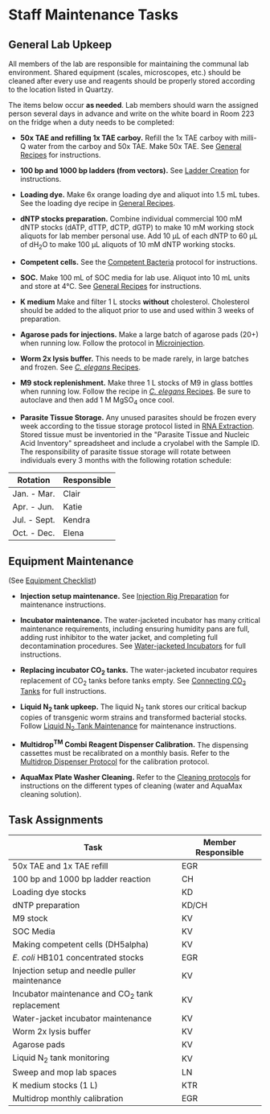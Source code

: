 # Staff Maintenance Tasks

## General Lab Upkeep
All members of the lab are responsible for maintaining the communal lab environment. Shared equipment (scales, microscopes, etc.) should be cleaned after every use and reagents should be properly stored according to the location listed in Quartzy. 

The items below occur **as needed**. Lab members should warn the assigned person several days in advance and write on the white board in Room 223 on the fridge when a duty needs to be completed:

  - **50x TAE and refilling 1x TAE carboy.** Refill the 1x TAE carboy with milli-Q water from the carboy and 50x TAE. Make 50x TAE. See [General Recipes](../../Molecular_Biology/General_Recipes/General_Recipes.md) for instructions.

  - **100 bp and 1000 bp ladders (from vectors).** See [Ladder Creation](../../Molecular_Biology/Ladder_Creation/Ladder_Creation.md) for instructions.

  - **Loading dye.** Make 6x orange loading dye and aliquot into 1.5 mL tubes. See the loading dye recipe in [General Recipes](../../Molecular_Biology/General_Recipes/General_Recipes.md).

  - **dNTP stocks preparation.** Combine individual commercial 100 mM dNTP stocks (dATP, dTTP, dCTP, dGTP) to make 10 mM working stock aliquots for lab member personal use. Add 10 μL of each dNTP to 60 μL of dH<sub>2</sub>O to make 100 μL aliquots of 10 mM dNTP working stocks.

  - **Competent cells.** See the [Competent Bacteria](../../Molecular_Biology/Competent_Cells/Competent_Cells.md) protocol for instructions.

  - **SOC.** Make 100 mL of SOC media for lab use. Aliquot into 10 mL units and store at 4°C. See [General Recipes](../../Molecular_Biology/General_Recipes/General_Recipes.md) for instructions.

  - **K medium** Make and filter 1 L stocks **without** cholesterol. Cholesterol should be added to the aliquot prior to use and used within 3 weeks of preparation. 

  - **Agarose pads for injections.** Make a large batch of agarose pads (20+) when running low. Follow the protocol in [Microinjection](../../Microinjection/Ce_Microinjection/Ce_Microinjection.md).

  - **Worm 2x lysis buffer.** This needs to be made rarely, in large batches and frozen. See [_C. elegans_ Recipes](../../Caenorhabditis_elegans/Celegans_Recipes/Celegans_Recipes.md).

  - **M9 stock replenishment.** Make three 1 L stocks of M9 in glass bottles when running low. Follow the recipe in [_C. elegans_ Recipes](../../Caenorhabditis_elegans/Celegans_Recipes/Celegans_Recipes.md). Be sure to autoclave and then add 1 M MgSO<sub>4</sub> once cool.

  - **Parasite Tissue Storage.** Any unused parasites should be frozen every week according to the tissue storage protocol listed in [RNA Extraction](../../Parasitic_Nematodes/Parasite_RNA_Extraction/Parasite_RNA_Extraction.md). Stored tissue must be inventoried in the "Parasite Tissue and Nucleic Acid Inventory" spreadsheet and include a cryolabel with the Sample ID. The responsibility of parasite tissue storage will rotate between individuals every 3 months with the following rotation schedule:

  | Rotation | Responsible |
  | -------------- | ---------------------- |
  | Jan. - Mar.    | Clair |
  | Apr. - Jun.    | Katie |
  | Jul. - Sept.   | Kendra  |
  | Oct. - Dec.    | Elena |

## Equipment Maintenance

(See [Equipment Checklist](https://docs.google.com/spreadsheets/d/105wRa2LR-GTH3VU8zLL56xt3Yf_2ar2fpYS3Zfp01bU/edit?usp=sharing))

  - **Injection setup maintenance.** See [Injection Rig Preparation](../../Microinjection/Injection_Rig_Preparation/Injection_Rig_Preparation.md) for maintenance instructions.

  - **Incubator maintenance.** The water-jacketed incubator has many critical maintenance requirements, including ensuring humidity pans are full, adding rust inhibitor to the water jacket, and completing full decontamination procedures. See [Water-jacketed Incubators](../../Lab_Operations/Waterjacketed_Incubator/Waterjacketed_Incubator.md) for full instructions.

  - **Replacing incubator CO<sub>2</sub> tanks.** The water-jacketed incubator requires replacement of CO<sub>2</sub> tanks before tanks empty. See [Connecting CO<sub>2</sub> Tanks](../../Lab_Operations/Connecting_CO2_Tanks/Connecting_CO2_Tanks.md) for full instructions.

  - **Liquid N<sub>2</sub> tank upkeep.** The liquid N<sub>2</sub> tank stores our critical backup copies of transgenic worm strains and transformed bacterial stocks. Follow [Liquid N<sub>2</sub> Tank Maintenance](../../Lab_Operations/LiquidN2_Tank_Maintenance/LiquidN2_Tank_Maintenance.md) for maintenance instructions.

  - **Multidrop<sup>TM</sup> Combi Reagent Dispenser Calibration.** The dispensing cassettes must be recalibrated on a monthly basis. Refer to the [Multidrop Dispenser Protocol](https://docs.google.com/document/d/1iQnYxuGLf0xRXZWCztuEwN-OaAR6KQxiqgNJUs8394k/edit) for the calibration protocol. 

  - **AquaMax Plate Washer Cleaning.** Refer to the [Cleaning protocols](https://docs.google.com/document/d/1GAdTAL4nCAhQKjOBjS8UwrUXJue6KJppFMVvZMPcC6o/edit#heading=h.dk8xs0se0sxc) for instructions on the different types of cleaning (water and AquaMax cleaning solution). 

## Task Assignments

  | Task | Member Responsible |
  | ---- | ------------------ |
  | 50x TAE and 1x TAE refill | EGR |
  | 100 bp and 1000 bp ladder reaction | CH |
  | Loading dye stocks | KD |
  | dNTP preparation | KD/CH |
  | M9 stock | KV |
  | SOC Media | KV |
  | Making competent cells (DH5alpha) | KV |
  | *E. coli* HB101 concentrated stocks | EGR |
  | Injection setup and needle puller maintenance | KV |
  | Incubator maintenance and CO<sub>2</sub> tank replacement | KV |
  | Water-jacket incubator maintenance | KV |
  | Worm 2x lysis buffer | KV |
  | Agarose pads | KV |
  | Liquid N<sub>2</sub> tank monitoring | KV |
  | Sweep and mop lab spaces | LN |
  | K medium stocks (1 L) | KTR | 
  | Multidrop monthly calibration | EGR |

